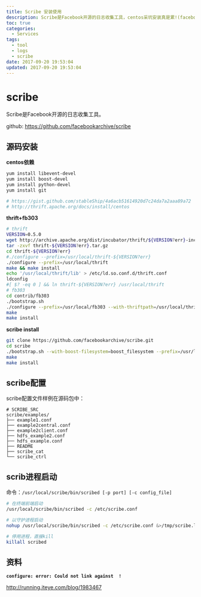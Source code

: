 ```yaml
---
title: Scribe 安装使用
description: Scribe是Facebook开源的日志收集工具，centos采坑安装真是累!(facebook好些工具安装都好麻烦= =!)
toc: true
categories:
  - Services
tags:
  - tool
  - logs
  - scribe
date: 2017-09-20 19:53:04
updated: 2017-09-20 19:53:04
---
```


# scribe

Scribe是Facebook开源的日志收集工具。

github: https://github.com/facebookarchive/scribe

## 源码安装

**centos依赖**

```bash
yum install libevent-devel
yum install boost-devel
yum install python-devel
yum install git

# https://gist.github.com/stableShip/4a6acb51614920d7c24da7a2aaa89a72
# http://thrift.apache.org/docs/install/centos
```

**thrift+fb303**

```bash
# thrift
VERSION=0.5.0
wget http://archive.apache.org/dist/incubator/thrift/${VERSION?err}-incubating/thrift-${VERSION?err}.tar.gz
tar -zxvf thrift-${VERSION?err}.tar.gz
cd thrift-${VERSION?err}
#./configure --prefix=/usr/local/thrift-${VERSION?err}
./configure --prefix=/usr/local/thrift
make && make install
echo '/usr/local/thrift/lib' > /etc/ld.so.conf.d/thrift.conf
ldconfig
#[ $? -eq 0 ] && ln thrift-${VERSION?err} /usr/local/thrift
# fb303
cd contrib/fb303
./bootstrap.sh
./configure --prefix=/usr/local/fb303 --with-thriftpath=/usr/local/thrift
make
make install
```

**scribe install**

```bash
git clone https://github.com/facebookarchive/scribe.git
cd scribe
./bootstrap.sh --with-boost-filesystem=boost_filesystem --prefix=/usr/local/scribe --with-thriftpath=/usr/local/thrift --with-fb303path=/usr/local/fb303
make
make install
```

## scribe配置

scribe配置文件样例在源码包中：

```
# SCRIBE_SRC
scribe/examples/
├── example1.conf
├── example2central.conf
├── example2client.conf
├── hdfs_example2.conf
├── hdfs_example.conf
├── README
├── scribe_cat
└── scribe_ctrl
```

## scrib进程启动

命令：``/usr/local/scribe/bin/scribed [-p port] [-c config_file]``

```bash
# 在终端前端启动
/usr/local/scribe/bin/scribed -c /etc/scribe.conf

# 以守护进程启动
nohup /usr/local/scribe/bin/scribed -c /etc/scribe.conf &>/tmp/scribe.log &

# 停用进程，直接kill
killall scribed
```

## 资料

**``configure: error: Could not link against  !``**

http://running.iteye.com/blog/1983467

